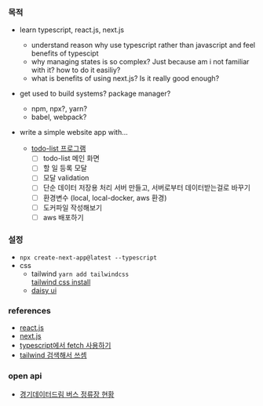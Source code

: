### 목적

- learn typescript, react.js, next.js

  - understand reason why use typescript rather than javascript and feel benefits of typescipt
  - why managing states is so complex? Just because am i not familiar with it? how to do it easiliy?
  - what is benefits of using next.js? Is it really good enough?

- get used to build systems? package manager?

  - npm, npx?, yarn?
  - babel, webpack?

- write a simple website app with...
  - [todo-list 프로그램](https://docs.google.com/presentation/d/163ZmA14C4OGB85QnlXMOo9vO9KFN3YzXYbTYPW7wngs/edit#slide=id.p4)
    - [ ] todo-list 메인 화면
    - [ ] 할 일 등록 모달
    - [ ] 모달 validation
    - [ ] 단순 데이터 저장용 처리 서버 만들고, 서버로부터 데이터받는걸로 바꾸기
    - [ ] 환경변수 (local, local-docker, aws 환경)
    - [ ] 도커파일 작성해보기
    - [ ] aws 배포하기

### 설정

- `npx create-next-app@latest --typescript`
- css
  - tailwind
    `yarn add tailwindcss`  
    [tailwind css install](https://tailwindcss.com/docs/installation)
  - [daisy ui](https://daisyui.com/docs/install/)

### references

- [react.js](https://react.dev/learn/describing-the-ui)
- [next.js](https://nextjs.org/docs/getting-started)
- [typescript에서 fetch 사용하기](https://www.newline.co/@bespoyasov/how-to-use-fetch-with-typescript--a81ac257)
- [tailwind 검색해서 쓰셈](https://tailwindcss.com/docs/font-size)

### open api

- [경기데이터드림 버스 정류장 현황](https://data.gg.go.kr/portal/data/service/selectServicePage.do?page=3&rows=10&sortColumn=VIEW_CNT&sortDirection=DESC&infId=GDKWAGWYRKJYIRVX110226832213&infSeq=1&order=3&srvCd=A)
